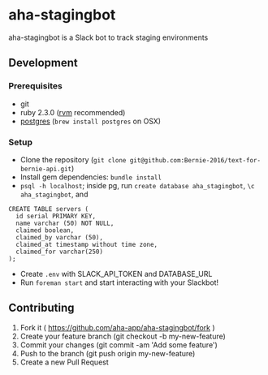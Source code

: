 # aha-stagingbot

aha-stagingbot is a Slack bot to track staging environments

## Development

### Prerequisites

* git
* ruby 2.3.0 ([rvm](https://rvm.io/) recommended)
* [postgres](http://www.postgresql.org/) (`brew install postgres` on OSX)

### Setup

* Clone the repository (`git clone git@github.com:Bernie-2016/text-for-bernie-api.git`)
* Install gem dependencies: `bundle install`
* `psql -h localhost`; inside pg, run `create database aha_stagingbot`, `\c aha_stagingbot`, and 
```
CREATE TABLE servers (
  id serial PRIMARY KEY,
  name varchar (50) NOT NULL,
  claimed boolean,
  claimed_by varchar (50),
  claimed_at timestamp without time zone,
  claimed_for varchar(250)
);
```
* Create `.env` with SLACK_API_TOKEN and DATABASE_URL
* Run `foreman start` and start interacting with your Slackbot!

## Contributing

1. Fork it ( https://github.com/aha-app/aha-stagingbot/fork )
2. Create your feature branch (git checkout -b my-new-feature)
3. Commit your changes (git commit -am 'Add some feature')
4. Push to the branch (git push origin my-new-feature)
5. Create a new Pull Request
